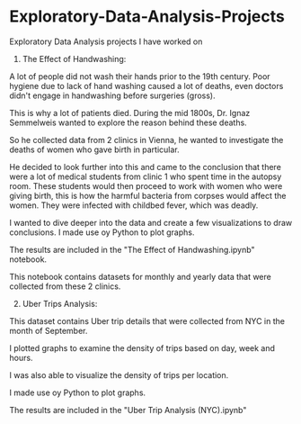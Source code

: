# Exploratory-Data-Analysis-Projects
Exploratory Data Analysis projects I have worked on 

1. The Effect of Handwashing: 

A lot of people did not wash their hands prior to the 19th century. Poor hygiene due to lack of hand washing caused 
a lot of deaths, even doctors didn't engage in handwashing before surgeries (gross). 

This is why a lot of patients died. During the mid 1800s, Dr. Ignaz Semmelweis wanted to explore the reason behind these deaths. 

So he collected data from 2 clinics in Vienna, he wanted to investigate the deaths of women who gave birth in particular.

He decided to look further into this and came to the conclusion that there were a lot of medical students from clinic 1 who spent  time in the autopsy room. These students would then proceed to work with women who were giving birth,  this is how the harmful bacteria from corpses would affect the women. They were infected with childbed fever, which was deadly.

I wanted to dive deeper into the data and create a few visualizations to draw conclusions. 
I made use oy Python to plot graphs. 

The results are included in the "The Effect of Handwashing.ipynb" notebook. 



This notebook contains datasets for monthly and yearly data that were collected from these 2 clinics.

2. Uber Trips Analysis: 

This dataset contains Uber trip details that were collected from NYC in the month of September.

I plotted graphs to examine the density of trips based on day, week and hours. 

I was also able to visualize the density of trips per location. 

I made use oy Python to plot graphs. 

The results are included in the "Uber Trip Analysis (NYC).ipynb"




